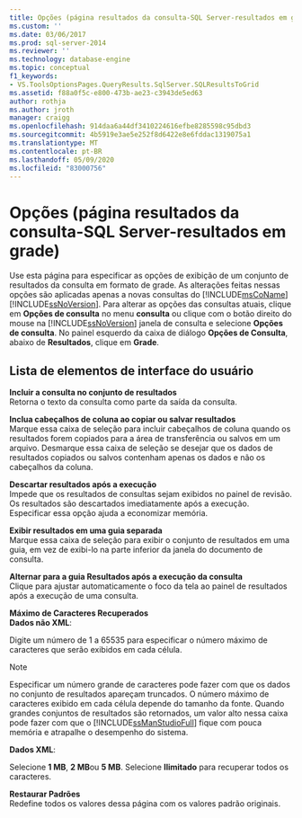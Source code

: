 ```yaml
---
title: Opções (página resultados da consulta-SQL Server-resultados em grade) | Microsoft Docs
ms.custom: ''
ms.date: 03/06/2017
ms.prod: sql-server-2014
ms.reviewer: ''
ms.technology: database-engine
ms.topic: conceptual
f1_keywords:
- VS.ToolsOptionsPages.QueryResults.SqlServer.SQLResultsToGrid
ms.assetid: f88a0f5c-e800-473b-ae23-c3943de5ed63
author: rothja
ms.author: jroth
manager: craigg
ms.openlocfilehash: 914daa6a44df3410224616efbe8285598c95dbd3
ms.sourcegitcommit: 4b5919e3ae5e252f8d6422e8e6fddac1319075a1
ms.translationtype: MT
ms.contentlocale: pt-BR
ms.lasthandoff: 05/09/2020
ms.locfileid: "83000756"
---
```

# <a name="options-query-results-sql-server-results-to-grid-page"></a>Opções (página resultados da consulta-SQL Server-resultados em grade)
  Use esta página para especificar as opções de exibição de um conjunto de resultados da consulta em formato de grade. As alterações feitas nessas opções são aplicadas apenas a novas consultas do [!INCLUDE[msCoName](../includes/msconame-md.md)] [!INCLUDE[ssNoVersion](../includes/ssnoversion-md.md)]. Para alterar as opções das consultas atuais, clique em **Opções de consulta** no menu **consulta** ou clique com o botão direito do mouse na [!INCLUDE[ssNoVersion](../includes/ssnoversion-md.md)] janela de consulta e selecione **Opções de consulta**. No painel esquerdo da caixa de diálogo **Opções de Consulta**, abaixo de **Resultados**, clique em **Grade**.  
  
## <a name="uielement-list"></a>Lista de elementos de interface do usuário  
 **Incluir a consulta no conjunto de resultados**  
 Retorna o texto da consulta como parte da saída da consulta.  
  
 **Inclua cabeçalhos de coluna ao copiar ou salvar resultados**  
 Marque essa caixa de seleção para incluir cabeçalhos de coluna quando os resultados forem copiados para a área de transferência ou salvos em um arquivo. Desmarque essa caixa de seleção se desejar que os dados de resultados copiados ou salvos contenham apenas os dados e não os cabeçalhos da coluna.  
  
 **Descartar resultados após a execução**  
 Impede que os resultados de consultas sejam exibidos no painel de revisão. Os resultados são descartados imediatamente após a execução. Especificar essa opção ajuda a economizar memória.  
  
 **Exibir resultados em uma guia separada**  
 Marque essa caixa de seleção para exibir o conjunto de resultados em uma guia, em vez de exibi-lo na parte inferior da janela do documento de consulta.  
  
 **Alternar para a guia Resultados após a execução da consulta**  
 Clique para ajustar automaticamente o foco da tela ao painel de resultados após a execução de uma consulta.  
  
 **Máximo de Caracteres Recuperados**  
 **Dados não XML**:  
  
 Digite um número de 1 a 65535 para especificar o número máximo de caracteres que serão exibidos em cada célula.  
  
> [!NOTE]  
>  Especificar um número grande de caracteres pode fazer com que os dados no conjunto de resultados apareçam truncados. O número máximo de caracteres exibido em cada célula depende do tamanho da fonte. Quando grandes conjuntos de resultados são retornados, um valor alto nessa caixa pode fazer com que o [!INCLUDE[ssManStudioFull](../includes/ssmanstudiofull-md.md)] fique com pouca memória e atrapalhe o desempenho do sistema.  
  
 **Dados XML**:  
  
 Selecione **1 MB**, **2 MB**ou **5 MB**. Selecione **Ilimitado** para recuperar todos os caracteres.  
  
 **Restaurar Padrões**  
 Redefine todos os valores dessa página com os valores padrão originais.  
  
  
